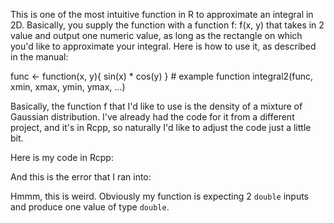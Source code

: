 This is one of the most intuitive function in R to approximate an integral in 2D. Basically, you supply the function with a function f: f(x, y) that takes in 2 value and output one numeric value, as long as the rectangle on which you'd like to approximate your integral. Here is how to use it, as described in the manual:

func <- function(x, y){ sin(x) * cos(y) } # example function
integral2(func, xmin, xmax, ymin, ymax, ...)

Basically, the function f that I'd like to use is the density of a mixture of Gaussian distribution. I've already had the code for it from a different project, and it's in Rcpp, so naturally I'd like to adjust the code just a little bit. 

Here is my code in Rcpp: 


And this is the error that I ran into: 


Hmmm, this is weird. Obviously my function is expecting 2 `double` inputs and produce one value of type `double`. 
